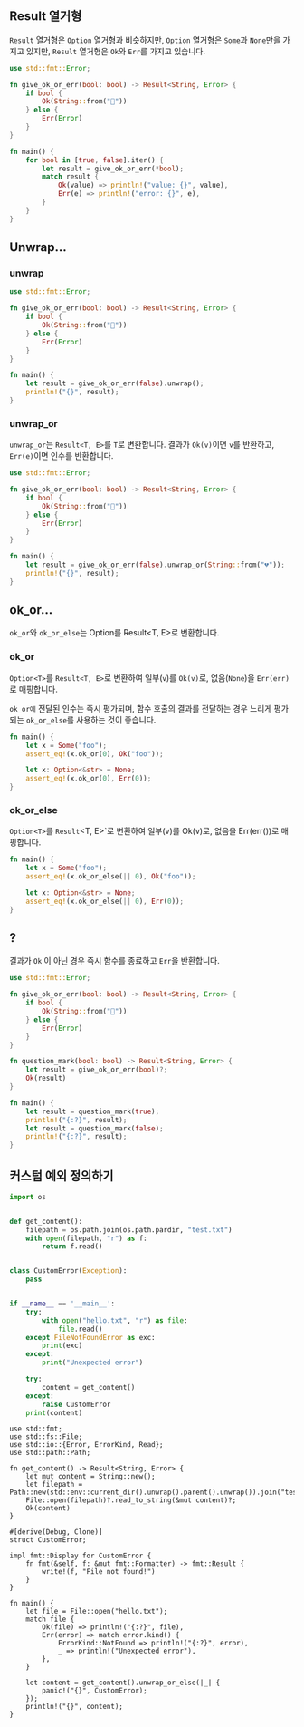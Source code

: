 ## Result 열거형

`Result` 열거형은 `Option` 열거형과 비슷하지만, `Option` 열거형은 `Some`과 `None`만을 가지고 있지만, `Result` 열거형은 `Ok`와 `Err`를 가지고 있습니다.

```rust
use std::fmt::Error;

fn give_ok_or_err(bool: bool) -> Result<String, Error> {
    if bool {
        Ok(String::from("💖"))
    } else {
        Err(Error)
    }
}

fn main() {
    for bool in [true, false].iter() {
        let result = give_ok_or_err(*bool);
        match result {
            Ok(value) => println!("value: {}", value),
            Err(e) => println!("error: {}", e),
        }
    }
}

```





## Unwrap...





### unwrap

```rust
use std::fmt::Error;

fn give_ok_or_err(bool: bool) -> Result<String, Error> {
    if bool {
        Ok(String::from("💖"))
    } else {
        Err(Error)
    }
}

fn main() {
    let result = give_ok_or_err(false).unwrap();
    println!("{}", result);
}

```





### unwrap_or


`unwrap_or`는 `Result<T, E>`를 `T`로 변환합니다. 결과가 `Ok(v)`이면 `v`를 반환하고, `Err(e)`이면 인수를 반환합니다.


```rust
use std::fmt::Error;

fn give_ok_or_err(bool: bool) -> Result<String, Error> {
    if bool {
        Ok(String::from("💖"))
    } else {
        Err(Error)
    }
}

fn main() {
    let result = give_ok_or_err(false).unwrap_or(String::from("💔"));
    println!("{}", result);
}

```





## ok_or...

`ok_or`와 `ok_or_else`는 Option<T>를 Result<T, E>로 변환합니다.

### ok_or

`Option<T>`를 `Result<T, E>`로 변환하여 일부(`v`)를 `Ok(v)`로, 없음(`None`)을 `Err(err)`로 매핑합니다.

`ok_or에` 전달된 인수는 즉시 평가되며, 함수 호출의 결과를 전달하는 경우 느리게 평가되는 `ok_or_else`를 사용하는 것이 좋습니다.



```rust
fn main() {
    let x = Some("foo");
    assert_eq!(x.ok_or(0), Ok("foo"));

    let x: Option<&str> = None;
    assert_eq!(x.ok_or(0), Err(0));
}

```



### ok_or_else



`Option<T>`를 `Result`<T, E>`로 변환하여 일부(v)를 Ok(v)로, 없음을 Err(err())로 매핑합니다.

```rust
fn main() {
    let x = Some("foo");
    assert_eq!(x.ok_or_else(|| 0), Ok("foo"));

    let x: Option<&str> = None;
    assert_eq!(x.ok_or_else(|| 0), Err(0));
}

```





## ?

결과가 `Ok` 이 아닌 경우 즉시 함수를 종료하고 `Err`을 반환합니다.

```rust
use std::fmt::Error;

fn give_ok_or_err(bool: bool) -> Result<String, Error> {
    if bool {
        Ok(String::from("💖"))
    } else {
        Err(Error)
    }
}

fn question_mark(bool: bool) -> Result<String, Error> {
    let result = give_ok_or_err(bool)?;
    Ok(result)
}

fn main() {
    let result = question_mark(true);
    println!("{:?}", result);
    let result = question_mark(false);
    println!("{:?}", result);
}

```





## 커스텀 예외 정의하기



```python
import os


def get_content():
    filepath = os.path.join(os.path.pardir, "test.txt")
    with open(filepath, "r") as f:
        return f.read()


class CustomError(Exception):
    pass


if __name__ == '__main__':
    try:
        with open("hello.txt", "r") as file:
            file.read()
    except FileNotFoundError as exc:
        print(exc)
    except:
        print("Unexpected error")

    try:
        content = get_content()
    except:
        raise CustomError
    print(content)

```







```rust,ignore
use std::fmt;
use std::fs::File;
use std::io::{Error, ErrorKind, Read};
use std::path::Path;

fn get_content() -> Result<String, Error> {
    let mut content = String::new();
    let filepath = Path::new(std::env::current_dir().unwrap().parent().unwrap()).join("test.txt");
    File::open(filepath)?.read_to_string(&mut content)?;
    Ok(content)
}

#[derive(Debug, Clone)]
struct CustomError;

impl fmt::Display for CustomError {
    fn fmt(&self, f: &mut fmt::Formatter) -> fmt::Result {
        write!(f, "File not found!")
    }
}

fn main() {
    let file = File::open("hello.txt");
    match file {
        Ok(file) => println!("{:?}", file),
        Err(error) => match error.kind() {
            ErrorKind::NotFound => println!("{:?}", error),
            _ => println!("Unexpected error"),
        },
    }

    let content = get_content().unwrap_or_else(|_| {
        panic!("{}", CustomError);
    });
    println!("{}", content);
}

```



